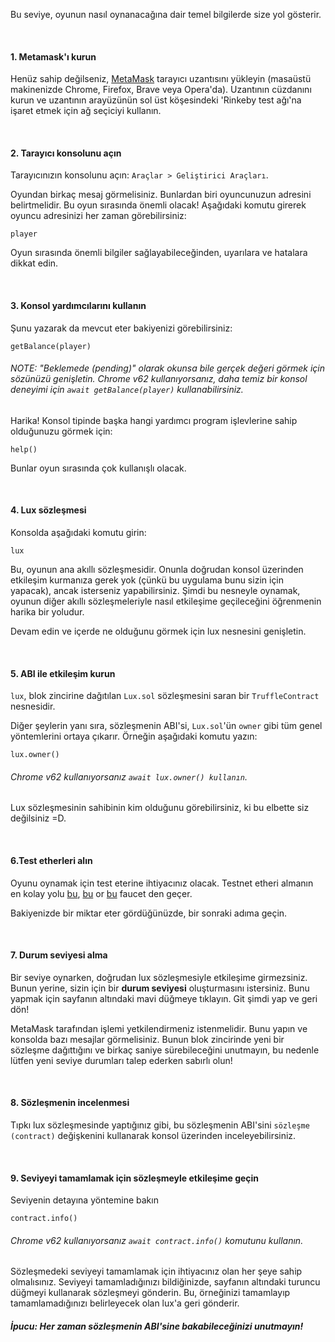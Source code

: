 Bu seviye, oyunun nasıl oynanacağına dair temel bilgilerde size yol gösterir.

&nbsp;
#### 1. Metamask'ı kurun
Henüz sahip değilseniz, [MetaMask](https://metamask.io/) tarayıcı uzantısını yükleyin (masaüstü makinenizde Chrome, Firefox, Brave veya Opera'da). Uzantının cüzdanını kurun ve uzantının arayüzünün sol üst köşesindeki 'Rinkeby test ağı'na işaret etmek için ağ seçiciyi kullanın.


&nbsp;
#### 2. Tarayıcı konsolunu açın
Tarayıcınızın konsolunu açın: `Araçlar > Geliştirici Araçları`.

Oyundan birkaç mesaj görmelisiniz. Bunlardan biri oyuncunuzun adresini belirtmelidir. Bu oyun sırasında önemli olacak! Aşağıdaki komutu girerek oyuncu adresinizi her zaman görebilirsiniz:
```
player
```

Oyun sırasında önemli bilgiler sağlayabileceğinden, uyarılara ve hatalara dikkat edin.

&nbsp;
#### 3. Konsol yardımcılarını kullanın

Şunu yazarak da mevcut eter bakiyenizi görebilirsiniz:
```
getBalance(player)
```
###### NOTE: "Beklemede (pending)" olarak okunsa bile gerçek değeri görmek için sözünüzü genişletin. Chrome v62 kullanıyorsanız, daha temiz bir konsol deneyimi için `await getBalance(player)` kullanabilirsiniz.


Harika! Konsol tipinde başka hangi yardımcı program işlevlerine sahip olduğunuzu görmek için:
```
help()
```
Bunlar oyun sırasında çok kullanışlı olacak.

&nbsp;
#### 4. Lux sözleşmesi
Konsolda aşağıdaki komutu girin:
```
lux
```
Bu, oyunun ana akıllı sözleşmesidir. Onunla doğrudan konsol üzerinden etkileşim kurmanıza gerek yok (çünkü bu uygulama bunu sizin için yapacak), ancak isterseniz yapabilirsiniz. Şimdi bu nesneyle oynamak, oyunun diğer akıllı sözleşmeleriyle nasıl etkileşime geçileceğini öğrenmenin harika bir yoludur.

Devam edin ve içerde ne olduğunu görmek için lux nesnesini genişletin.

&nbsp;
#### 5. ABI ile etkileşim kurun
`lux`, blok zincirine dağıtılan `Lux.sol` sözleşmesini saran bir `TruffleContract` nesnesidir.
 
Diğer şeylerin yanı sıra, sözleşmenin ABI'si, `Lux.sol`'ün  `owner` gibi tüm genel yöntemlerini ortaya çıkarır. Örneğin aşağıdaki komutu yazın:
```
lux.owner()
```
###### Chrome v62 kullanıyorsanız `await lux.owner() kullanın`.
Lux sözleşmesinin sahibinin kim olduğunu görebilirsiniz, ki bu elbette siz değilsiniz =D.

&nbsp;
#### 6.Test etherleri alın
Oyunu oynamak için test eterine ihtiyacınız olacak. Testnet etheri almanın en kolay yolu [bu](https://faucet.rinkeby.io/), [bu](https://faucets.chain.link/rinkeby) or [bu](https://faucet.paradigm.xyz/) faucet den geçer.

Bakiyenizde bir miktar eter gördüğünüzde, bir sonraki adıma geçin.


&nbsp;
#### 7. Durum seviyesi alma
Bir seviye oynarken, doğrudan lux sözleşmesiyle etkileşime girmezsiniz. Bunun yerine, sizin için bir **durum seviyesi** oluşturmasını istersiniz. Bunu yapmak için sayfanın altındaki mavi düğmeye tıklayın. Git şimdi yap ve geri dön!

MetaMask tarafından işlemi yetkilendirmeniz istenmelidir. Bunu yapın ve konsolda bazı mesajlar görmelisiniz. Bunun blok zincirinde yeni bir sözleşme dağıttığını ve birkaç saniye sürebileceğini unutmayın, bu nedenle lütfen yeni seviye durumları talep ederken sabırlı olun!


&nbsp;
#### 8. Sözleşmenin incelenmesi
Tıpkı lux sözleşmesinde yaptığınız gibi, bu sözleşmenin ABI'sini `sözleşme (contract)` değişkenini kullanarak konsol üzerinden inceleyebilirsiniz.


&nbsp;
#### 9. Seviyeyi tamamlamak için sözleşmeyle etkileşime geçin
Seviyenin detayına yöntemine bakın
```
contract.info()
```
###### Chrome v62 kullanıyorsanız `await contract.info()` komutunu kullanın.
Sözleşmedeki seviyeyi tamamlamak için ihtiyacınız olan her şeye sahip olmalısınız. Seviyeyi tamamladığınızı bildiğinizde, sayfanın altındaki turuncu düğmeyi kullanarak sözleşmeyi gönderin. Bu, örneğinizi tamamlayıp tamamlamadığınızı belirleyecek olan lux'a geri gönderir.

##### İpucu: Her zaman sözleşmenin ABI'sine bakabileceğinizi unutmayın!
